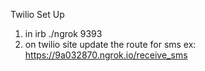Twilio Set Up


1. in irb  ./ngrok 9393
2. on twilio site update the route for sms ex: https://9a032870.ngrok.io/receive_sms